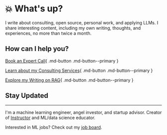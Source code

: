 # :boom: What's up?

I write about consulting, open source, personal work, and applying LLMs. I share interesting content, including my own writing, thoughts, and experiences, no more than twice a month.

## How can I help you?

[Book an Expert Call](https://cal.com/jasonliu/expert-call){ .md-button .md-button--primary }

[Learn about my Consulting Services](./services.md){ .md-button .md-button--primary }

[Explore my Writing on RAG](/writing/category/rag/){ .md-button .md-button--primary }

## Stay Updated

<script async data-uid="fe6b71773e" src="https://fivesixseven.ck.page/fe6b71773e/index.js"></script>

---

I'm a machine learning engineer, angel investor, and startup advisor. Creator of [Instructor](https://github.com/jxnl/instructor) and ML/data science educator. 

Interested in ML jobs? Check out my [job board](https://jobs.applied-llms.org/).